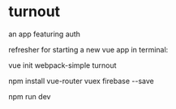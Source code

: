 # turnout
an app featuring auth

refresher for starting a new vue app in terminal:

vue init webpack-simple turnout

npm install vue-router vuex firebase --save

npm run dev
